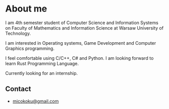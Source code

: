 # About me
I am 4th semester student of Computer Science and Information Systems on Faculty of Mathematics and Information Science at Warsaw University of Technology.

I am interested in Operating systems, Game Development and Computer Graphics programming.

I feel comfortable using C/C++, C# and Python. I am looking forward to learn Rust Programming Language.

Currently looking for an internship.
## Contact 
- micokoku@gmail.com

